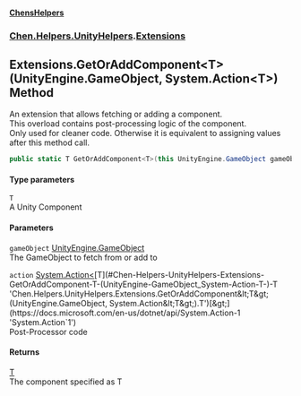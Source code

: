 
#### [ChensHelpers](./index 'index')

### [Chen.Helpers.UnityHelpers](./Chen-Helpers-UnityHelpers 'Chen.Helpers.UnityHelpers').[Extensions](./Chen-Helpers-UnityHelpers-Extensions 'Chen.Helpers.UnityHelpers.Extensions')

## Extensions.GetOrAddComponent&lt;T&gt;(UnityEngine.GameObject, System.Action&lt;T&gt;) Method
An extension that allows fetching or adding a component.  
This overload contains post-processing logic of the component.  
Only used for cleaner code. Otherwise it is equivalent to assigning values after this method call.  
```csharp
public static T GetOrAddComponent<T>(this UnityEngine.GameObject gameObject, System.Action<T> action);
```

#### Type parameters
<a name='Chen-Helpers-UnityHelpers-Extensions-GetOrAddComponent-T-(UnityEngine-GameObject_System-Action-T-)-T'></a>
`T`  
A Unity Component  
  

#### Parameters
<a name='Chen-Helpers-UnityHelpers-Extensions-GetOrAddComponent-T-(UnityEngine-GameObject_System-Action-T-)-gameObject'></a>
`gameObject` [UnityEngine.GameObject](https://docs.microsoft.com/en-us/dotnet/api/UnityEngine.GameObject 'UnityEngine.GameObject')  
The GameObject to fetch from or add to  
  
<a name='Chen-Helpers-UnityHelpers-Extensions-GetOrAddComponent-T-(UnityEngine-GameObject_System-Action-T-)-action'></a>
`action` [System.Action&lt;](https://docs.microsoft.com/en-us/dotnet/api/System.Action-1 'System.Action`1')[T](#Chen-Helpers-UnityHelpers-Extensions-GetOrAddComponent-T-(UnityEngine-GameObject_System-Action-T-)-T 'Chen.Helpers.UnityHelpers.Extensions.GetOrAddComponent&lt;T&gt;(UnityEngine.GameObject, System.Action&lt;T&gt;).T')[&gt;](https://docs.microsoft.com/en-us/dotnet/api/System.Action-1 'System.Action`1')  
Post-Processor code  
  

#### Returns
[T](#Chen-Helpers-UnityHelpers-Extensions-GetOrAddComponent-T-(UnityEngine-GameObject_System-Action-T-)-T 'Chen.Helpers.UnityHelpers.Extensions.GetOrAddComponent&lt;T&gt;(UnityEngine.GameObject, System.Action&lt;T&gt;).T')  
The component specified as T  
